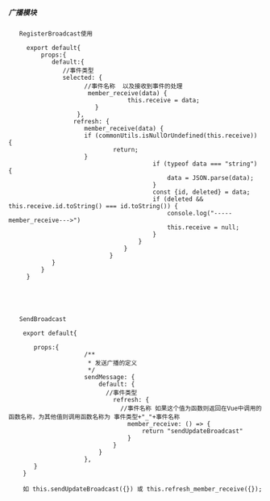 
##### 广播模块

       RegisterBroadcast使用
       
         export default{
             props:{
                default:{
                   //事件类型
                   selected: {
                         //事件名称  以及接收到事件的处理
                          member_receive(data) {
                                     this.receive = data;
                            }
                       },
                      refresh: {
                         member_receive(data) {
                         if (commonUtils.isNullOrUndefined(this.receive)) {
                                 return;
                         }
                                            if (typeof data === "string") {
                                                data = JSON.parse(data);
                                            }
                                            const {id, deleted} = data;
                                            if (deleted && this.receive.id.toString() === id.toString()) {
                                                console.log("-----member_receive--->")
                                                this.receive = null;
                                            }
                                        }
                                    }
                                }
                }
             }
         }
       
       
       
       
       
       SendBroadcast
       
        export default{
        
           props:{
                         /**
                          * 发送广播的定义
                          */                    
                         sendMessage: {
                             default: {
                               //事件类型
                                 refresh: {
                                   //事件名称 如果这个值为函数则返回在Vue中调用的函数名称，为其他值则调用函数名称为 事件类型+"_"+事件名称
                                     member_receive: () => {
                                         return "sendUpdateBroadcast"
                                     }
                                 }
                             }
                         },
           }
        }
        
        如 this.sendUpdateBroadcast({}) 或 this.refresh_member_receive({});